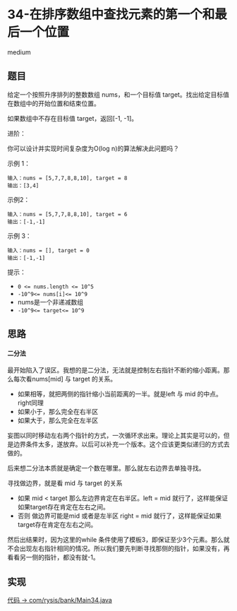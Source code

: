 # 34-在排序数组中查找元素的第一个和最后一个位置

medium

## 题目

给定一个按照升序排列的整数数组 nums，和一个目标值 target。找出给定目标值在数组中的开始位置和结束位置。

如果数组中不存在目标值 target，返回[-1, -1]。

进阶：

你可以设计并实现时间复杂度为O(log n)的算法解决此问题吗？


示例 1：
```
输入：nums = [5,7,7,8,8,10], target = 8
输出：[3,4]
```
示例2：
```
输入：nums = [5,7,7,8,8,10], target = 6
输出：[-1,-1]
```
示例 3：
```
输入：nums = [], target = 0
输出：[-1,-1]
```

提示：

- `0 <= nums.length <= 10^5`
- `-10^9<= nums[i]<= 10^9`
- nums是一个非递减数组 
- `-10^9<= target<= 10^9`


## 思路

#### 二分法

最开始陷入了误区。我想的是二分法，无法就是控制左右指针不断的缩小距离。那么每次看nums[mid] 与 target 的关系。
- 如果相等，就把两侧的指针缩小当前距离的一半。就是left 与 mid 的中点。right同理
- 如果小于，那么完全在右半区
- 如果大于，那么完全在左半区

妄图以同时移动左右两个指针的方式，一次循环求出来。理论上其实是可以的，但是边界条件太多，遂放弃。以后可以补充一个版本。这个应该更类似递归的方式去做的。


后来想二分法本质就是确定一个数在哪里。那么就左右边界去单独寻找。

寻找做边界，就是看 mid 与 target 的关系
- 如果 mid < target 那么左边界肯定在右半区。left = mid 就行了，这样能保证如果target存在肯定在左右之间。
- 否则 做边界可能是mid 或者是左半区 right = mid 就行了，这样能保证如果target存在肯定在左右之间。

然后出结果时，因为这里的while 条件使用了模板3，即保证至少3个元素。那么就不会出现左右指针相同的情况。所以我们要先判断寻找那侧的指针，如果没有，再看看另一侧的指针，都没有就-1。

## 实现

[代码 -> com/rysis/bank/Main34.java](../../src/com/rysis/bank/Main34.java)